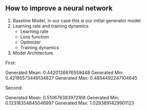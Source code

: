 ## How to improve a neural network

1. Baseline Model, in our case this is our initial generator model.
2. Learning rate and training dynamics
    - Learning rate
    - Loss function
    - Optimizer
    - Training dynamics
3. Model Architecture


First:

Generated Mean: 0.4420126676559448
Generated Min: 0.42195573449134827
Generated Max: 0.4854492247104645

Second:

Generated Mean: 0.510676383972168
Generated Min: 0.12318354845046997
Generated Max: 1.0293891429901123